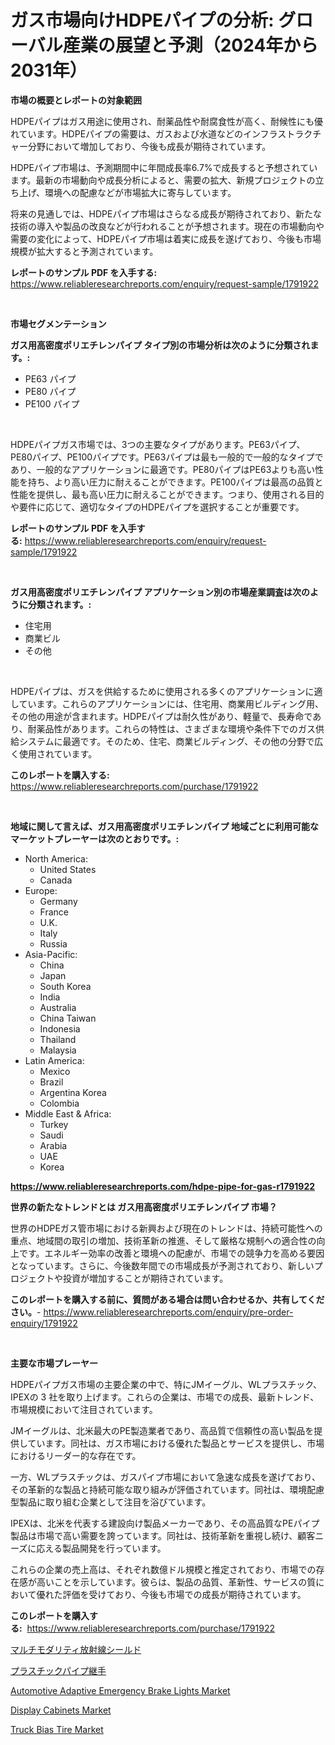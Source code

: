 <p><h1>ガス市場向けHDPEパイプの分析: グローバル産業の展望と予測（2024年から2031年）</h1></p><p><strong>市場の概要とレポートの対象範囲</strong></p>
<p><p>HDPEパイプはガス用途に使用され、耐薬品性や耐腐食性が高く、耐候性にも優れています。HDPEパイプの需要は、ガスおよび水道などのインフラストラクチャー分野において増加しており、今後も成長が期待されています。</p><p>HDPEパイプ市場は、予測期間中に年間成長率6.7%で成長すると予想されています。最新の市場動向や成長分析によると、需要の拡大、新規プロジェクトの立ち上げ、環境への配慮などが市場拡大に寄与しています。</p><p>将来の見通しでは、HDPEパイプ市場はさらなる成長が期待されており、新たな技術の導入や製品の改良などが行われることが予想されます。現在の市場動向や需要の変化によって、HDPEパイプ市場は着実に成長を遂げており、今後も市場規模が拡大すると予測されています。</p></p>
<p><strong>レポートのサンプル PDF を入手する:</strong> <a href="https://www.reliableresearchreports.com/enquiry/request-sample/1791922">https://www.reliableresearchreports.com/enquiry/request-sample/1791922</a></p>
<p>&nbsp;</p>
<p><strong>市場セグメンテーション</strong></p>
<p><strong>ガス用高密度ポリエチレンパイプ タイプ別の市場分析は次のように分類されます。:</strong></p>
<p><ul><li>PE63 パイプ</li><li>PE80 パイプ</li><li>PE100 パイプ</li></ul></p>
<p>&nbsp;</p>
<p><p>HDPEパイプガス市場では、3つの主要なタイプがあります。PE63パイプ、PE80パイプ、PE100パイプです。PE63パイプは最も一般的で一般的なタイプであり、一般的なアプリケーションに最適です。PE80パイプはPE63よりも高い性能を持ち、より高い圧力に耐えることができます。PE100パイプは最高の品質と性能を提供し、最も高い圧力に耐えることができます。つまり、使用される目的や要件に応じて、適切なタイプのHDPEパイプを選択することが重要です。</p></p>
<p><strong>レポートのサンプル PDF を入手する:</strong>&nbsp;<a href="https://www.reliableresearchreports.com/enquiry/request-sample/1791922">https://www.reliableresearchreports.com/enquiry/request-sample/1791922</a></p>
<p>&nbsp;</p>
<p><strong> ガス用高密度ポリエチレンパイプ アプリケーション別の市場産業調査は次のように分類されます。:</strong></p>
<p><ul><li>住宅用</li><li>商業ビル</li><li>その他</li></ul></p>
<p>&nbsp;</p>
<p><p>HDPEパイプは、ガスを供給するために使用される多くのアプリケーションに適しています。これらのアプリケーションには、住宅用、商業用ビルディング用、その他の用途が含まれます。HDPEパイプは耐久性があり、軽量で、長寿命であり、耐薬品性があります。これらの特性は、さまざまな環境や条件下でのガス供給システムに最適です。そのため、住宅、商業ビルディング、その他の分野で広く使用されています。</p></p>
<p><strong>このレポートを購入する:</strong>&nbsp; <a href="https://www.reliableresearchreports.com/purchase/1791922">https://www.reliableresearchreports.com/purchase/1791922</a></p>
<p>&nbsp;</p>
<p><strong>地域に関して言えば、ガス用高密度ポリエチレンパイプ 地域ごとに利用可能なマーケットプレーヤーは次のとおりです。:</strong></p>
<p><ul>
    <li>
        North America:
        <ul>
            <li>United States</li>
            <li>Canada</li>
        </ul>
    </li>
    <li>
        Europe:
        <ul>
            <li>Germany</li>
            <li>France</li>
            <li>U.K.</li>
            <li>Italy</li>
            <li>Russia</li>
        </ul>
    </li>
    <li>
        Asia-Pacific:
        <ul>
            <li>China</li>
            <li>Japan</li>
            <li>South Korea</li>
            <li>India</li>
            <li>Australia</li>
            <li>China Taiwan</li>
            <li>Indonesia</li>
            <li>Thailand</li>
            <li>Malaysia</li>
        </ul>
    </li>
    <li>
        Latin America:
        <ul>
            <li>Mexico</li>
            <li>Brazil</li>
            <li>Argentina Korea</li>
            <li>Colombia</li>
        </ul>
    </li>
    <li>
        Middle East & Africa:
        <ul>
            <li>Turkey</li>
            <li>Saudi</li>
            <li>Arabia</li>
            <li>UAE</li>
            <li>Korea</li>
        </ul>
    </li>
    </ul></p>
<p><strong><a href="https://www.reliableresearchreports.com/hdpe-pipe-for-gas-r1791922">https://www.reliableresearchreports.com/hdpe-pipe-for-gas-r1791922</a></strong>&nbsp;</p>
<p><strong>世界の新たなトレンドとは ガス用高密度ポリエチレンパイプ 市場？</strong></p>
<p><p>世界のHDPEガス管市場における新興および現在のトレンドは、持続可能性への重点、地域間の取引の増加、技術革新の推進、そして厳格な規制への適合性の向上です。エネルギー効率の改善と環境への配慮が、市場での競争力を高める要因となっています。さらに、今後数年間での市場成長が予測されており、新しいプロジェクトや投資が増加することが期待されています。</p></p>
<p><strong>このレポートを購入する前に、質問がある場合は問い合わせるか、共有してください。</strong>- <a href="https://www.reliableresearchreports.com/enquiry/pre-order-enquiry/1791922">https://www.reliableresearchreports.com/enquiry/pre-order-enquiry/1791922</a></p>
<p>&nbsp;</p>
<p><strong>主要な市場プレーヤー</strong></p>
<p><p>HDPEパイプガス市場の主要企業の中で、特にJMイーグル、WLプラスチック、IPEXの 3 社を取り上げます。これらの企業は、市場での成長、最新トレンド、市場規模において注目されています。</p><p>JMイーグルは、北米最大のPE製造業者であり、高品質で信頼性の高い製品を提供しています。同社は、ガス市場における優れた製品とサービスを提供し、市場におけるリーダー的な存在です。</p><p>一方、WLプラスチックは、ガスパイプ市場において急速な成長を遂げており、その革新的な製品と持続可能な取り組みが評価されています。同社は、環境配慮型製品に取り組む企業として注目を浴びています。</p><p>IPEXは、北米を代表する建設向け製品メーカーであり、その高品質なPEパイプ製品は市場で高い需要を誇っています。同社は、技術革新を重視し続け、顧客ニーズに応える製品開発を行っています。</p><p>これらの企業の売上高は、それぞれ数億ドル規模と推定されており、市場での存在感が高いことを示しています。彼らは、製品の品質、革新性、サービスの質において優れた評価を受けており、今後も市場での成長が期待されています。</p></p>
<p><strong>このレポートを購入する:</strong>&nbsp;&nbsp;<a href="https://www.reliableresearchreports.com/purchase/1791922">https://www.reliableresearchreports.com/purchase/1791922</a></p>
<p><p><a href="https://medium.com/@eduardoramez/2024%E5%B9%B4%E3%81%8B%E3%82%892031%E5%B9%B4%E3%81%BE%E3%81%A7%E3%81%AE%E6%9C%9F%E9%96%93%E3%81%AB%E4%BA%88%E6%B8%AC%E3%81%95%E3%82%8C%E3%82%8B%E3%83%9E%E3%83%AB%E3%83%81%E3%83%A2%E3%83%80%E3%83%AA%E3%83%86%E3%82%A3%E6%94%BE%E5%B0%84%E7%B7%9A%E9%81%AE%E8%94%BD%E5%B8%82%E5%A0%B4%E3%81%AE%E5%88%86%E6%9E%90%E3%81%8A%E3%82%88%E3%81%B3%E3%82%B5%E3%82%A4%E3%82%BA-55651bcee48b">マルチモダリティ放射線シールド</a></p><p><a href="https://medium.com/@jefferyyan895/%E3%83%97%E3%83%A9%E3%82%B9%E3%83%81%E3%83%83%E3%82%AF%E3%83%91%E3%82%A4%E3%83%97%E7%B6%99%E6%89%8B%E5%B8%82%E5%A0%B4%E3%81%AE%E5%88%86%E6%9E%90-%E3%82%B0%E3%83%AD%E3%83%BC%E3%83%90%E3%83%AB%E7%94%A3%E6%A5%AD%E8%A6%8B%E9%80%9A%E3%81%97%E3%81%A8%E4%BA%88%E6%B8%AC-2024%E5%B9%B4%E3%81%8B%E3%82%892031%E5%B9%B4%E3%81%BE%E3%81%A7-5a484df4be50">プラスチックパイプ継手</a></p><p><a href="https://www.linkedin.com/pulse/automotive-adaptive-emergency-brake-lights-market-size-evaluating-hqiee?trackingId=vEgcqiZbm6ahWHBE%2B5Jl0Q%3D%3D">Automotive Adaptive Emergency Brake Lights Market</a></p><p><a href="https://github.com/nicholepatriciadoylenwnrjr0/Market-Research-Report-List-2/blob/main/display-cabinets-market.md">Display Cabinets Market</a></p><p><a href="https://www.linkedin.com/pulse/truck-bias-tire-market-size-share-global-analysis-report-cdhce?trackingId=KV%2BfUcKEoNnbb6EFACJwTQ%3D%3D">Truck Bias Tire Market</a></p></p>
